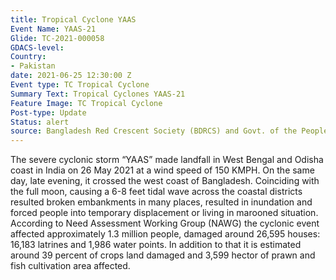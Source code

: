 ```yaml
---
title: Tropical Cyclone YAAS
Event Name: YAAS-21
Glide: TC-2021-000058
GDACS-level: 
Country:
- Pakistan
date: 2021-06-25 12:30:00 Z
Event type: TC Tropical Cyclone
Summary Text: Tropical Cyclones YAAS-21 
Feature Image: TC Tropical Cyclone
Post-type: Update
Status: alert
source: Bangladesh Red Crescent Society (BDRCS) and Govt. of the People's Republic of Bangladesh - Bangladesh Meteorological Department Storm Warning Center
---
```

The severe cyclonic storm “YAAS” made landfall in West Bengal and Odisha coast in India on 26 May 2021 at a wind speed of 150 KMPH. On the same day, late evening, it crossed the west coast of Bangladesh. Coinciding with the full moon, causing a 6-8 feet tidal wave across the coastal districts resulted broken embankments in many places, resulted in inundation and forced people into temporary displacement or living in marooned situation. According to Need Assessment Working Group (NAWG) the cyclonic event affected approximately 1.3 million people, damaged around 26,595 houses: 16,183 latrines and 1,986 water points. In addition to that it is estimated around 39 percent of crops land damaged and 3,599 hector of prawn and fish cultivation area affected.
